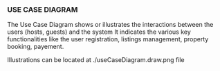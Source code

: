 ### USE CASE DIAGRAM
The Use Case Diagram shows or illustrates the interactions between the users (hosts, guests) and the system
It indicates the various key functionalities like the user registration, listings management, property booking, payement.

Illustrations can be located at ./useCaseDiagram.draw.png file